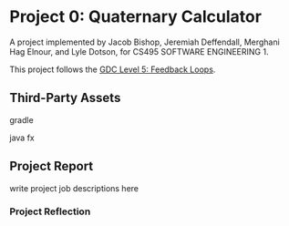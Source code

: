 # Project 0: Quaternary Calculator
A project implemented by Jacob Bishop, Jeremiah Deffendall, Merghani Hag Elnour, and Lyle Dotson, for CS495 SOFTWARE ENGINEERING 1.


This project follows the [GDC Level 5: Feedback Loops](https://bsu.instructure.com/courses/132974/assignments/1321146).

## Third-Party Assets

gradle 

java fx

## Project Report

write project job descriptions here

### Project Reflection
